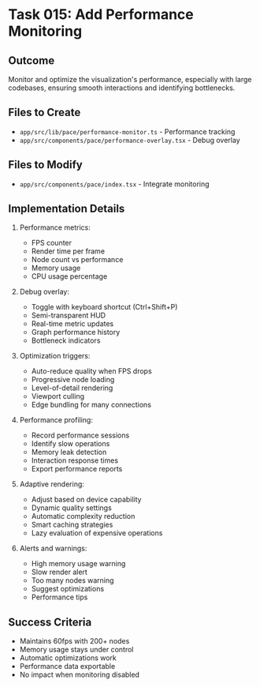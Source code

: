 # Task 015: Add Performance Monitoring

## Outcome
Monitor and optimize the visualization's performance, especially with large codebases, ensuring smooth interactions and identifying bottlenecks.

## Files to Create
- `app/src/lib/pace/performance-monitor.ts` - Performance tracking
- `app/src/components/pace/performance-overlay.tsx` - Debug overlay

## Files to Modify
- `app/src/components/pace/index.tsx` - Integrate monitoring

## Implementation Details
1. Performance metrics:
   - FPS counter
   - Render time per frame
   - Node count vs performance
   - Memory usage
   - CPU usage percentage

2. Debug overlay:
   - Toggle with keyboard shortcut (Ctrl+Shift+P)
   - Semi-transparent HUD
   - Real-time metric updates
   - Graph performance history
   - Bottleneck indicators

3. Optimization triggers:
   - Auto-reduce quality when FPS drops
   - Progressive node loading
   - Level-of-detail rendering
   - Viewport culling
   - Edge bundling for many connections

4. Performance profiling:
   - Record performance sessions
   - Identify slow operations
   - Memory leak detection
   - Interaction response times
   - Export performance reports

5. Adaptive rendering:
   - Adjust based on device capability
   - Dynamic quality settings
   - Automatic complexity reduction
   - Smart caching strategies
   - Lazy evaluation of expensive operations

6. Alerts and warnings:
   - High memory usage warning
   - Slow render alert
   - Too many nodes warning
   - Suggest optimizations
   - Performance tips

## Success Criteria
- Maintains 60fps with 200+ nodes
- Memory usage stays under control
- Automatic optimizations work
- Performance data exportable
- No impact when monitoring disabled